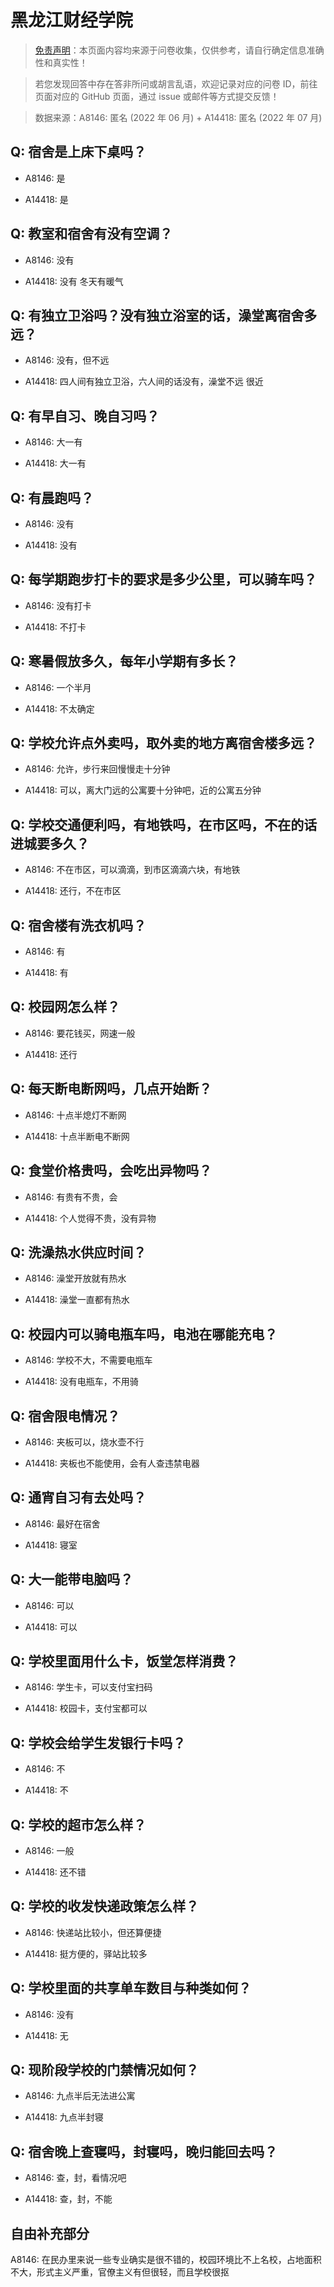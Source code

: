 # 黑龙江财经学院

> [免责声明](https://colleges.chat/#_3)：本页面内容均来源于问卷收集，仅供参考，请自行确定信息准确性和真实性！

> 若您发现回答中存在答非所问或胡言乱语，欢迎记录对应的问卷 ID，前往页面对应的 GitHub 页面，通过 issue 或邮件等方式提交反馈！

> 数据来源：A8146: 匿名 (2022 年 06 月) + A14418: 匿名 (2022 年 07 月)

## Q: 宿舍是上床下桌吗？

- A8146: 是

- A14418: 是

## Q: 教室和宿舍有没有空调？

- A8146: 没有

- A14418: 没有 冬天有暖气

## Q: 有独立卫浴吗？没有独立浴室的话，澡堂离宿舍多远？

- A8146: 没有，但不远

- A14418: 四人间有独立卫浴，六人间的话没有，澡堂不远 很近

## Q: 有早自习、晚自习吗？

- A8146: 大一有

- A14418: 大一有

## Q: 有晨跑吗？

- A8146: 没有

- A14418: 没有

## Q: 每学期跑步打卡的要求是多少公里，可以骑车吗？

- A8146: 没有打卡

- A14418: 不打卡

## Q: 寒暑假放多久，每年小学期有多长？

- A8146: 一个半月

- A14418: 不太确定

## Q: 学校允许点外卖吗，取外卖的地方离宿舍楼多远？

- A8146: 允许，步行来回慢慢走十分钟

- A14418: 可以，离大门远的公寓要十分钟吧，近的公寓五分钟

## Q: 学校交通便利吗，有地铁吗，在市区吗，不在的话进城要多久？

- A8146: 不在市区，可以滴滴，到市区滴滴六块，有地铁

- A14418: 还行，不在市区

## Q: 宿舍楼有洗衣机吗？

- A8146: 有

- A14418: 有

## Q: 校园网怎么样？

- A8146: 要花钱买，网速一般

- A14418: 还行

## Q: 每天断电断网吗，几点开始断？

- A8146: 十点半熄灯不断网

- A14418: 十点半断电不断网

## Q: 食堂价格贵吗，会吃出异物吗？

- A8146: 有贵有不贵，会

- A14418: 个人觉得不贵，没有异物

## Q: 洗澡热水供应时间？

- A8146: 澡堂开放就有热水

- A14418: 澡堂一直都有热水

## Q: 校园内可以骑电瓶车吗，电池在哪能充电？

- A8146: 学校不大，不需要电瓶车

- A14418: 没有电瓶车，不用骑

## Q: 宿舍限电情况？

- A8146: 夹板可以，烧水壶不行

- A14418: 夹板也不能使用，会有人查违禁电器

## Q: 通宵自习有去处吗？

- A8146: 最好在宿舍

- A14418: 寝室

## Q: 大一能带电脑吗？

- A8146: 可以

- A14418: 可以

## Q: 学校里面用什么卡，饭堂怎样消费？

- A8146: 学生卡，可以支付宝扫码

- A14418: 校园卡，支付宝都可以

## Q: 学校会给学生发银行卡吗？

- A8146: 不

- A14418: 不

## Q: 学校的超市怎么样？

- A8146: 一般

- A14418: 还不错

## Q: 学校的收发快递政策怎么样？

- A8146: 快递站比较小，但还算便捷

- A14418: 挺方便的，驿站比较多

## Q: 学校里面的共享单车数目与种类如何？

- A8146: 没有

- A14418: 无

## Q: 现阶段学校的门禁情况如何？

- A8146: 九点半后无法进公寓

- A14418: 九点半封寝

## Q: 宿舍晚上查寝吗，封寝吗，晚归能回去吗？

- A8146: 查，封，看情况吧

- A14418: 查，封，不能

## 自由补充部分

A8146: 在民办里来说一些专业确实是很不错的，校园环境比不上名校，占地面积不大，形式主义严重，官僚主义有但很轻，而且学校很抠